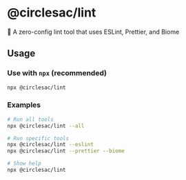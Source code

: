 # @circlesac/lint

🔧 A zero-config lint tool that uses ESLint, Prettier, and Biome

## Usage

### Use with `npx` (recommended)

```bash
npx @circlesac/lint
```

### Examples

```bash
# Run all tools
npx @circlesac/lint --all

# Run specific tools
npx @circlesac/lint --eslint
npx @circlesac/lint --prettier --biome

# Show help
npx @circlesac/lint
```
